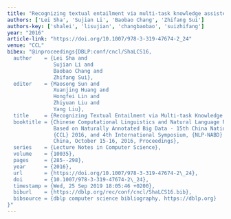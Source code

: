 ```yaml
---
title: "Recognizing textual entailment via multi-task knowledge assisted lstm"
authors: ['Lei Sha', 'Sujian Li', 'Baobao Chang', 'Zhifang Sui']
authors-key: ['shalei', 'lisujian', 'changbaobao', 'suizhifang']
year: "2016"
article-link: "https://doi.org/10.1007/978-3-319-47674-2_24"
venue: "CCL"
bibex: "@inproceedings{DBLP:conf/cncl/ShaLCS16,
  author    = {Lei Sha and
               Sujian Li and
               Baobao Chang and
               Zhifang Sui},
  editor    = {Maosong Sun and
               Xuanjing Huang and
               Hongfei Lin and
               Zhiyuan Liu and
               Yang Liu},
  title     = {Recognizing Textual Entailment via Multi-task Knowledge Assisted {LSTM}},
  booktitle = {Chinese Computational Linguistics and Natural Language Processing
               Based on Naturally Annotated Big Data - 15th China National Conference,
               {CCL} 2016, and 4th International Symposium, {NLP-NABD} 2016, Yantai,
               China, October 15-16, 2016, Proceedings},
  series    = {Lecture Notes in Computer Science},
  volume    = {10035},
  pages     = {285--298},
  year      = {2016},
  url       = {https://doi.org/10.1007/978-3-319-47674-2\_24},
  doi       = {10.1007/978-3-319-47674-2\_24},
  timestamp = {Wed, 25 Sep 2019 18:05:46 +0200},
  biburl    = {https://dblp.org/rec/conf/cncl/ShaLCS16.bib},
  bibsource = {dblp computer science bibliography, https://dblp.org}
}"
---
```

